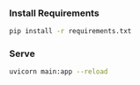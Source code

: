 ### Install Requirements

```bash
pip install -r requirements.txt
```

### Serve

```bash
uvicorn main:app --reload
```
